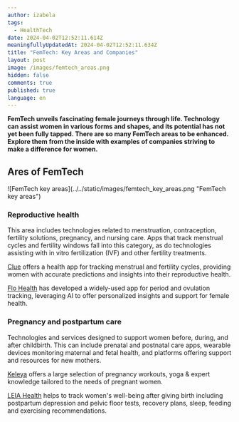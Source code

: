 ```yaml
---
author: izabela
tags:
  - HealthTech
date: 2024-04-02T12:52:11.614Z
meaningfullyUpdatedAt: 2024-04-02T12:52:11.634Z
title: "FemTech: Key Areas and Companies"
layout: post
image: /images/femtech_areas.png
hidden: false
comments: true
published: true
language: en
---
```

**FemTech unveils fascinating female journeys through life. Technology can assist women in various forms and shapes, and its potential has not yet been fully tapped. There are so many FemTech areas to be enhanced. Explore them from the inside with examples of companies striving to make a difference for women.**

## Ares of FemTech

<div className="image">![FemTech key areas](../../static/images/femtech_key_areas.png "FemTech key areas")</div>

### Reproductive health

This area includes technologies related to menstruation, contraception, fertility solutions, pregnancy, and nursing care. Apps that track menstrual cycles and fertility windows fall into this category, as do technologies assisting with in vitro fertilization (IVF) and other fertility treatments.

[Clue](https://helloclue.com/about-clue) offers a health app for tracking menstrual and fertility cycles, providing women with accurate predictions and insights into their reproductive health​​.

[Flo Health](https://flo.health/) has developed a widely-used app for period and ovulation tracking, leveraging AI to offer personalized insights and support for female health​​.

<InstagramEmbed url='https://www.instagram.com/p/C1-I6sMofMo/' />

### Pregnancy and postpartum care

Technologies and services designed to support women before, during, and after childbirth. This can include prenatal and postnatal care apps, wearable devices monitoring maternal and fetal health, and platforms offering support and resources for new mothers.

[Keleya](https://keleya.de/en/pregnancy-app/) offers a large selection of pregnancy workouts, yoga & expert knowledge tailored to the needs of pregnant women.

[LEIA Health](https://www.leia.health/en) helps to track women's well-being after giving birth including postpartum depression and pelvic floor tests, recovery plans, sleep, feeding and exercising recommendations.

<InstagramEmbed url='https://www.instagram.com/p/C4ivih8MCQm/?img_index=1' />